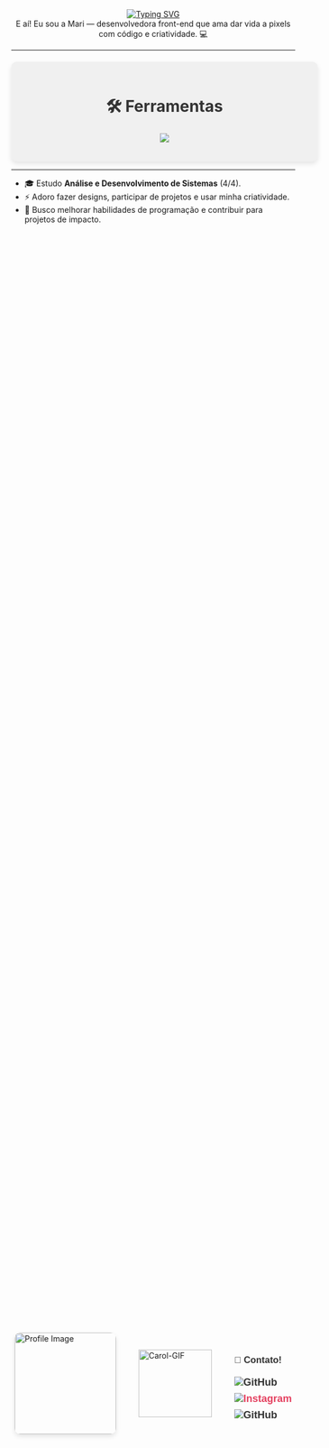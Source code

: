 <div align="center">
  <a href="https://git.io/typing-svg">
    <img src="https://readme-typing-svg.demolab.com?font=Fira+Code&weight=500&size=22&pause=1000&color=EEEEEE&center=true&vCenter=true&random=false&width=524&lines=%E2%8A%B9+Seja+bem+vindo+(a)!+%CB%99%E1%B5%95%CB%99+%E2%8A%B9+" alt="Typing SVG">
  </a>
</div>

<div align="center">
  E aí! Eu sou a Mari — desenvolvedora front-end que ama dar vida a pixels com código e criatividade. 💻
</div>

---

<div align="center" style="background-color: #f0f0f0; padding: 20px; border-radius: 10px; box-shadow: 0 4px 8px rgba(0,0,0,0.1); margin-top: 20px; max-width: 600px; width: 100%;">
  <h2 style="color: #333; font-size: 28px; margin-bottom: 20px;">🛠 Ferramentas </h2>  
  <p align="center">
    <a href="https://skillicons.dev">
      <img src="https://skillicons.dev/icons?i=html,css,java,mysql,postgres,vscode,figma,javascript,arduino,react,tailwind,bootstrap&theme=light" />
    </a>
  </p>
</div>

---

- 🎓 Estudo **Análise e Desenvolvimento de Sistemas** (4/4).    
- ⚡ Adoro fazer designs, participar de projetos e usar minha criatividade.  
- 🎯 Busco melhorar habilidades de programação e contribuir para projetos de impacto.

#

  <br>
  
<div style="display: flex; align-items: center; justify-content: center; height: 100vh; gap: 40px;">
  <!-- Imagem à esquerda -->
  <img alt="Profile Image" height="180px" src="study.gif" style="border-radius: 10px; box-shadow: 0 4px 8px rgba(0,0,0,0.1);">

  <!-- Links à direita da imagem -->

  <img align="center" alt="Carol-GIF" height="120" width="130" src="https://i.pinimg.com/originals/1a/56/ea/1a56eaaaf78869d7c6e0e620b2b98394.gif">

  <div style="text-align: left; font-family: 'Arial', sans-serif;">
    <h3 style="color: #333; margin-bottom: 20px;">🌙 Contato!</h3> 
    <a href="https://github.com/maribrbsv" target="_blank" style="display: block; margin: 8px 0; font-size: 18px; color: #333; text-decoration: none; font-weight: bold;">
        <img src="https://img.shields.io/badge/GitHub-000?style=for-the-badge&logo=github&logoColor=EEEEEE" alt="GitHub">
    </a>  
    <a href="https://instagram.com/mariana.borba.s" target="_blank" style="display: block; margin: 8px 0; font-size: 18px; color: #E4405F; text-decoration: none; font-weight: bold;">
        <img src="https://img.shields.io/badge/Instagram-000?style=for-the-badge&logo=instagram&logoColor=EEEEEE" alt="Instagram">
    </a>  
    <a href="https://open.spotify.com/user/5wssiyz9r0g7zvqpqavz1p9je?si=36f5ee1fddcf42cb" target="_blank" style="display: block; margin: 8px 0; font-size: 18px; color: #333; text-decoration: none; font-weight: bold;">
        <img src="https://img.shields.io/badge/Spotify-000?style=for-the-badge&logo=spotify&logoColor=EEEEEE" alt="GitHub">
    </a>  
  </div>
</div>




<br>  <br>

#

<div style="text-align: center;" align="center">
 <h3 align="center"> Status do Git 😼 </h3>

<p align="center">
  <table>
    <tr>
      <td>
        <img src="https://github-readme-stats.vercel.app/api?username=maribrbsv&show_icons=true&count_private=true&hide=issues&bg_color=000000&title_color=BBBBBB&text_color=DDDDDD&icon_color=CCCCCC&border_color=444" alt="GitHub Stats" />
      </td>
      <td>
        <img src="https://github-readme-stats.vercel.app/api/top-langs/?username=maribrbsv&layout=compact&hide=html,scss,less&count_private=true&bg_color=000000&title_color=BBBBBB&text_color=DDDDDD&icon_color=CCCCCC&border_color=444" alt="Top Langs" />
      </td>
    </tr>
  </table>
</p>



</div>



#

Fique à vontade para me enviar uma mensagem ou colaborar em projetos! 😊
